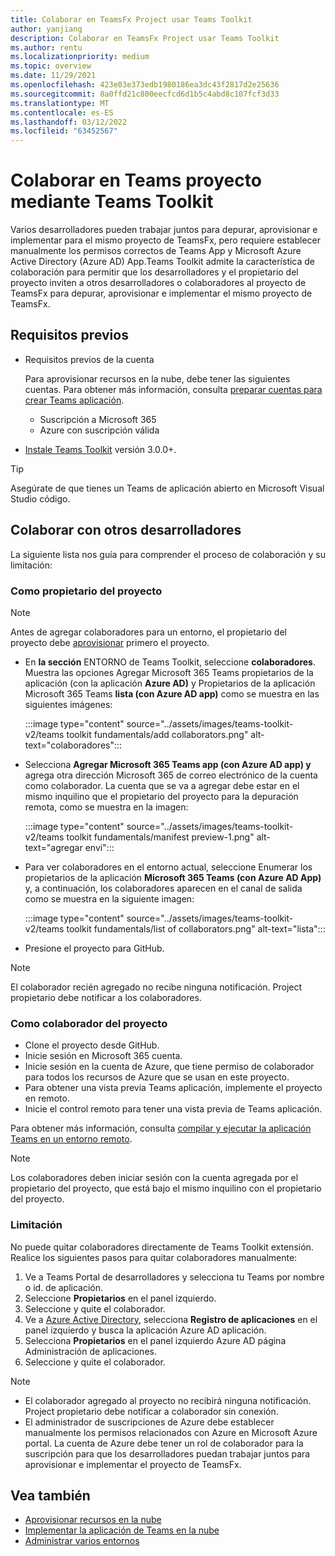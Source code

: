 ```yaml
---
title: Colaborar en TeamsFx Project usar Teams Toolkit
author: yanjiang
description: Colaborar en TeamsFx Project usar Teams Toolkit
ms.author: rentu
ms.localizationpriority: medium
ms.topic: overview
ms.date: 11/29/2021
ms.openlocfilehash: 423e03e373edb1980186ea3dc43f2817d2e25636
ms.sourcegitcommit: 8a0ffd21c800eecfcd6d1b5c4abd8c107fcf3d33
ms.translationtype: MT
ms.contentlocale: es-ES
ms.lasthandoff: 03/12/2022
ms.locfileid: "63452567"
---
```

# <a name="collaborate-on-teams-project-using-teams-toolkit"></a>Colaborar en Teams proyecto mediante Teams Toolkit

Varios desarrolladores pueden trabajar juntos para depurar, aprovisionar e implementar para el mismo proyecto de TeamsFx, pero requiere establecer manualmente los permisos correctos de Teams App y Microsoft Azure Active Directory (Azure AD) App.Teams Toolkit  admite la característica de colaboración para permitir que los desarrolladores y el propietario del proyecto inviten a otros desarrolladores o colaboradores al proyecto de TeamsFx para depurar, aprovisionar e implementar el mismo proyecto de TeamsFx.

## <a name="prerequisites"></a>Requisitos previos

* Requisitos previos de la cuenta

    Para aprovisionar recursos en la nube, debe tener las siguientes cuentas. Para obtener más información, consulta [preparar cuentas para crear Teams aplicación](accounts.md).

  * Suscripción a Microsoft 365
  * Azure con suscripción válida

* [Instale Teams Toolkit](https://marketplace.visualstudio.com/items?itemName=TeamsDevApp.ms-teams-vscode-extension) versión 3.0.0+.

> [!TIP]
> Asegúrate de que tienes un Teams de aplicación abierto en Microsoft Visual Studio código.

## <a name="collaborate-with-other-developers"></a>Colaborar con otros desarrolladores

La siguiente lista nos guía para comprender el proceso de colaboración y su limitación:

### <a name="as-project-owner"></a>Como propietario del proyecto

> [!NOTE]
> Antes de agregar colaboradores para un entorno, el propietario del proyecto debe [aprovisionar](provision.md) primero el proyecto.

* En **la sección** ENTORNO de Teams Toolkit, seleccione **colaboradores**. Muestra las opciones Agregar Microsoft 365 Teams propietarios de la aplicación (con la aplicación **Azure AD)** y Propietarios de la aplicación Microsoft 365 Teams **lista (con Azure AD app)** como se muestra en las siguientes imágenes:

  :::image type="content" source="../assets/images/teams-toolkit-v2/teams toolkit fundamentals/add collaborators.png" alt-text="colaboradores":::

* Selecciona **Agregar Microsoft 365 Teams app (con Azure AD app) y** agrega otra dirección Microsoft 365 de correo electrónico de la cuenta como colaborador. La cuenta que se va a agregar debe estar en el mismo inquilino que el propietario del proyecto para la depuración remota, como se muestra en la imagen:

  :::image type="content" source="../assets/images/teams-toolkit-v2/teams toolkit fundamentals/manifest preview-1.png" alt-text="agregar envi":::

* Para ver colaboradores en el entorno actual, seleccione Enumerar los propietarios de la aplicación **Microsoft 365 Teams (con Azure AD App)** y, a continuación, los colaboradores aparecen en el canal de salida como se muestra en la siguiente imagen:

  :::image type="content" source="../assets/images/teams-toolkit-v2/teams toolkit fundamentals/list of collaborators.png" alt-text="lista":::

* Presione el proyecto para GitHub.

> [!NOTE]
> El colaborador recién agregado no recibe ninguna notificación. Project propietario debe notificar a los colaboradores.

### <a name="as-project-collaborator"></a>Como colaborador del proyecto

* Clone el proyecto desde GitHub.
* Inicie sesión en Microsoft 365 cuenta.
* Inicie sesión en la cuenta de Azure, que tiene permiso de colaborador para todos los recursos de Azure que se usan en este proyecto.
* Para obtener una vista previa Teams aplicación, implemente el proyecto en remoto.
* Inicie el control remoto para tener una vista previa de Teams aplicación.

Para obtener más información, consulta [compilar y ejecutar la aplicación Teams en un entorno remoto](/microsoftteams/platform/sbs-gs-javascript?tabs=vscode%2Cvsc%2Cviscode%2Cvcode&tutorial-step=3&branch).

> [!NOTE]
> Los colaboradores deben iniciar sesión con la cuenta agregada por el propietario del proyecto, que está bajo el mismo inquilino con el propietario del proyecto.

### <a name="limitation"></a>Limitación

No puede quitar colaboradores directamente de Teams Toolkit extensión. Realice los siguientes pasos para quitar colaboradores manualmente:

  1. Ve a Teams Portal de desarrolladores y selecciona tu Teams por nombre o id. de aplicación.
  2. Seleccione **Propietarios** en el panel izquierdo.
  3. Seleccione y quite el colaborador.
  4. Ve a [Azure Active Directory](https://ms.portal.azure.com/#blade/Microsoft_AAD_IAM/ActiveDirectoryMenuBlade/RegisteredApps), selecciona **Registro de aplicaciones** en el panel izquierdo y busca la aplicación Azure AD aplicación.
  5. Selecciona **Propietarios** en el panel izquierdo Azure AD página Administración de aplicaciones.
  6. Seleccione y quite el colaborador.

> [!NOTE]
>
> * El colaborador agregado al proyecto no recibirá ninguna notificación. Project propietario debe notificar a colaborador sin conexión.
> * El administrador de suscripciones de Azure debe establecer manualmente los permisos relacionados con Azure en Microsoft Azure portal. La cuenta de Azure debe tener un rol de colaborador para la suscripción para que los desarrolladores puedan trabajar juntos para aprovisionar e implementar el proyecto de TeamsFx.

## <a name="see-also"></a>Vea también

* [Aprovisionar recursos en la nube](provision.md)
* [Implementar la aplicación de Teams en la nube](deploy.md)
* [Administrar varios entornos](TeamsFx-multi-env.md)
